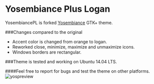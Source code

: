 # Yosembiance Plus Logan
YosembiancePL is forked [Yosembiance](http://www.sundman.ca/themes/yosembiance/) GTK+ theme.

###Changes compared to the original
- Accent color is changed from orange to logan.
- Reworked close, minimize, maximize and unmaximize icons.
- Windows borders are rectangular.

###Theme is tested and working on Ubuntu 14.04 LTS.

####Feel free to report for bugs and test the theme on other platforms.
![yospreview](https://cloud.githubusercontent.com/assets/16247310/14655548/746751a4-068b-11e6-8155-9fcadf046edd.png)
